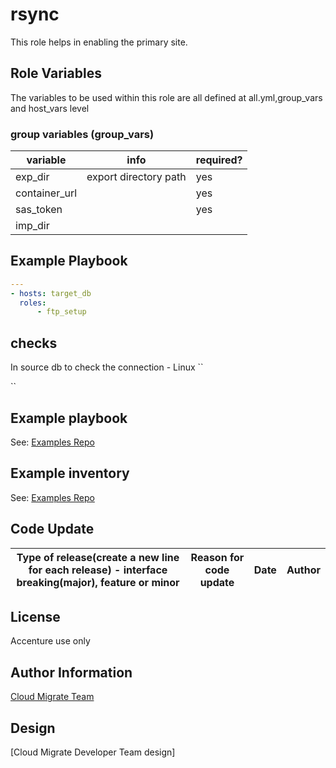 # rsync
This role helps in enabling the primary site.

## Role Variables
The variables to be used within this role are all defined at all.yml,group_vars and host_vars level

### group variables (group_vars)
|variable|info|required?|
|---|---|---|
|exp_dir|export directory path|yes|
|container_url|     |yes|
|sas_token|  |yes|
|imp_dir|

## Example Playbook
```yaml
---
- hosts: target_db
  roles:
      - ftp_setup
```

## checks
In source db to check the connection - Linux
``

``

## Example playbook
See: [Examples Repo](https://innersource.accenture.com/projects/IASC/repos/examples-sap-migration/sc06_export_import_ftp_mig_sourcesid_targetsid/ansible/playbooks/05_2_hsr_migration_target.yml)

## Example inventory
See: [Examples Repo](https://innersource.accenture.com/projects/IASC/repos/examples-sap-migration/browse/sc06_export_import_ftp_mig_sourcesid_targetsid/ansible/inventory/ansible/inventory)

## Code Update
|Type of release(create a new line for each release) - interface breaking(major), feature or minor |Reason for code update|Date|Author|
|---|---|---|---|

## License
Accenture use only

## Author Information
[Cloud Migrate Team](https://alm.accenture.com/wiki/display/IACHSTBU/SAP+Cloud+Migrate)

## Design
[Cloud Migrate Developer Team design]
